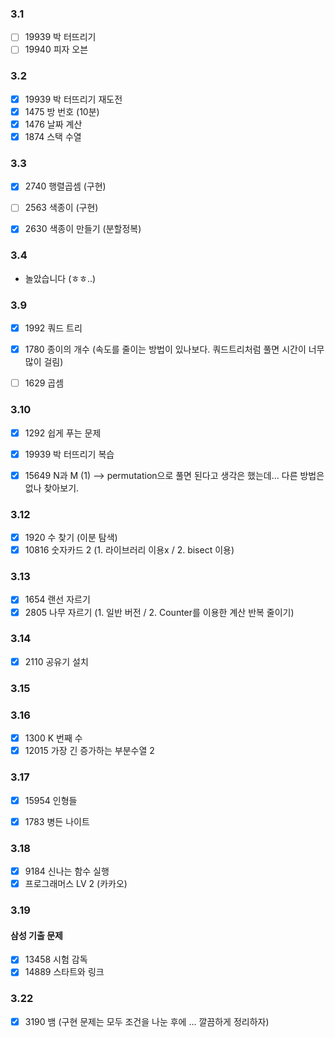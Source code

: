 ### 3.1

- [ ] 19939 박 터뜨리기
- [ ] 19940 피자 오븐 

### 3.2

- [x] 19939 박 터뜨리기 재도전 
- [x] 1475 방 번호 (10분)
- [x] 1476 날짜 계산
- [x] 1874 스택 수열

### 3.3

- [x] 2740 행렬곱셈 (구현)
- [ ] 2563 색종이 (구현)
- [x] 2630 색종이 만들기 (분할정복)


### 3.4 

- 놀았습니다 (ㅎㅎ..)

### 3.9

- [x] 1992 쿼드 트리
- [x] 1780 종이의 개수 (속도를 줄이는 방법이 있나보다. 쿼드트리처럼 풀면 시간이 너무 많이 걸림)
- [ ] 1629 곱셈


### 3.10

- [x] 1292 쉽게 푸는 문제
- [x] 19939 박 터뜨리기 복습
- [x] 15649 N과 M (1) --> permutation으로 풀면 된다고 생각은 했는데... 다른 방법은 없나 찾아보기.


### 3.12

- [x] 1920 수 찾기 (이분 탐색)
- [x] 10816 숫자카드 2 (1. 라이브러리 이용x / 2. bisect 이용)

### 3.13

- [x] 1654 랜선 자르기
- [x] 2805 나무 자르기 (1. 일반 버전 / 2. Counter를 이용한 계산 반복 줄이기)

### 3.14 
- [x] 2110 공유기 설치

### 3.15

### 3.16

- [x] 1300 K 번째 수 
- [x] 12015 가장 긴 증가하는 부분수열 2

### 3.17

- [x] 15954 인형들
- [x] 1783 병든 나이트


### 3.18
- [x] 9184 신나는 함수 실행
- [x] 프로그래머스 LV 2 (카카오)

### 3.19

#### 삼성 기출 문제
    
- [x] 13458 시험 감독
- [x] 14889 스타트와 링크

### 3.22

- [x] 3190 뱀 (구현 문제는 모두 조건을 나눈 후에 ... 깔끔하게 정리하자)